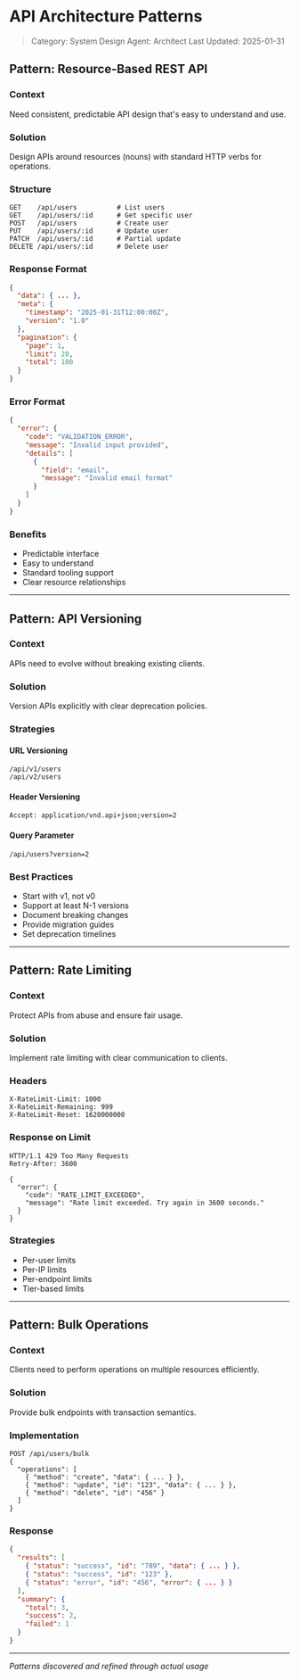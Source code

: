 # API Architecture Patterns

> Category: System Design
> Agent: Architect
> Last Updated: 2025-01-31

## Pattern: Resource-Based REST API

### Context
Need consistent, predictable API design that's easy to understand and use.

### Solution
Design APIs around resources (nouns) with standard HTTP verbs for operations.

### Structure
```
GET    /api/users          # List users
GET    /api/users/:id      # Get specific user
POST   /api/users          # Create user
PUT    /api/users/:id      # Update user
PATCH  /api/users/:id      # Partial update
DELETE /api/users/:id      # Delete user
```

### Response Format
```json
{
  "data": { ... },
  "meta": {
    "timestamp": "2025-01-31T12:00:00Z",
    "version": "1.0"
  },
  "pagination": {
    "page": 1,
    "limit": 20,
    "total": 100
  }
}
```

### Error Format
```json
{
  "error": {
    "code": "VALIDATION_ERROR",
    "message": "Invalid input provided",
    "details": [
      {
        "field": "email",
        "message": "Invalid email format"
      }
    ]
  }
}
```

### Benefits
- Predictable interface
- Easy to understand
- Standard tooling support
- Clear resource relationships

---

## Pattern: API Versioning

### Context
APIs need to evolve without breaking existing clients.

### Solution
Version APIs explicitly with clear deprecation policies.

### Strategies

#### URL Versioning
```
/api/v1/users
/api/v2/users
```

#### Header Versioning
```
Accept: application/vnd.api+json;version=2
```

#### Query Parameter
```
/api/users?version=2
```

### Best Practices
- Start with v1, not v0
- Support at least N-1 versions
- Document breaking changes
- Provide migration guides
- Set deprecation timelines

---

## Pattern: Rate Limiting

### Context
Protect APIs from abuse and ensure fair usage.

### Solution
Implement rate limiting with clear communication to clients.

### Headers
```
X-RateLimit-Limit: 1000
X-RateLimit-Remaining: 999
X-RateLimit-Reset: 1620000000
```

### Response on Limit
```
HTTP/1.1 429 Too Many Requests
Retry-After: 3600

{
  "error": {
    "code": "RATE_LIMIT_EXCEEDED",
    "message": "Rate limit exceeded. Try again in 3600 seconds."
  }
}
```

### Strategies
- Per-user limits
- Per-IP limits
- Per-endpoint limits
- Tier-based limits

---

## Pattern: Bulk Operations

### Context
Clients need to perform operations on multiple resources efficiently.

### Solution
Provide bulk endpoints with transaction semantics.

### Implementation
```
POST /api/users/bulk
{
  "operations": [
    { "method": "create", "data": { ... } },
    { "method": "update", "id": "123", "data": { ... } },
    { "method": "delete", "id": "456" }
  ]
}
```

### Response
```json
{
  "results": [
    { "status": "success", "id": "789", "data": { ... } },
    { "status": "success", "id": "123" },
    { "status": "error", "id": "456", "error": { ... } }
  ],
  "summary": {
    "total": 3,
    "success": 2,
    "failed": 1
  }
}
```

---

*Patterns discovered and refined through actual usage*